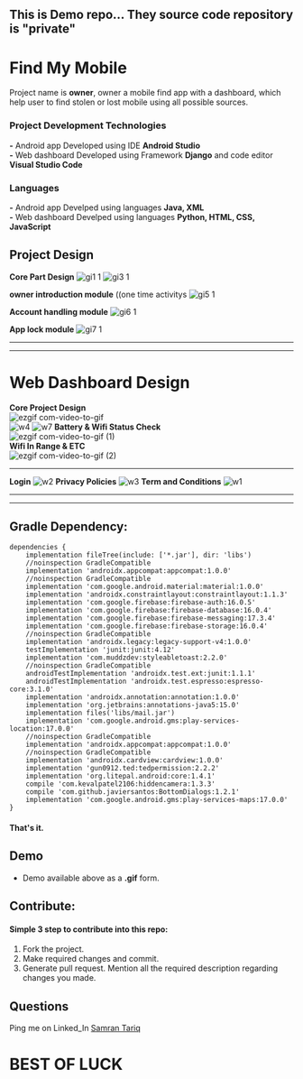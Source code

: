 ## This is Demo repo...  They source code repository is "private"

# Find My Mobile
Project name is **owner**, owner a mobile find app with a dashboard, which help user to find stolen or lost mobile using all possible sources.

### Project Development Technologies

**-** Android app Developed using IDE **Android Studio**<br>
**-** Web dashboard Developed using Framework **Django** and code editor **Visual Studio Code**

### Languages 

**-** Android app Develped using languages **Java, XML**<br>
**-** Web dashboard Develped using languages **Python, HTML, CSS, JavaScript**

## Project Design
**Core Part Design**
![gi1 1](https://user-images.githubusercontent.com/50068566/94357965-bd9a8380-00b6-11eb-99b9-5b2726ee2748.png)
![gi3 1](https://user-images.githubusercontent.com/50068566/94357856-d8202d00-00b5-11eb-87af-c73568b8d570.png)

**owner introduction module** ((one time activitys
![gi5 1](https://user-images.githubusercontent.com/50068566/94360561-a4e69980-00c7-11eb-9c84-da89b95fe687.png)

**Account handling module**
![gi6 1](https://user-images.githubusercontent.com/50068566/94360712-02c7b100-00c9-11eb-8d56-8f1ef0651651.png)

**App lock module**
![gi7 1](https://user-images.githubusercontent.com/50068566/94361001-b2515300-00ca-11eb-94c9-ed2b4efed121.png)
<br>
________
________

# Web Dashboard Design
**Core Project Design**<br> 
![ezgif com-video-to-gif](https://user-images.githubusercontent.com/50068566/94361706-d5323600-00cf-11eb-8f56-49ebd59ece12.gif)
<br>
![w4](https://user-images.githubusercontent.com/50068566/94361895-f5aec000-00d0-11eb-9d98-f12874029e72.png)
![w7](https://user-images.githubusercontent.com/50068566/94362046-09a6f180-00d2-11eb-8b09-74f00b6d0c50.png)
**Battery & Wifi Status Check**<br>
![ezgif com-video-to-gif (1)](https://user-images.githubusercontent.com/50068566/94363207-1e878300-00da-11eb-9345-aa7e23286411.gif)
<br>**Wifi In Range & ETC**<br>
![ezgif com-video-to-gif (2)](https://user-images.githubusercontent.com/50068566/94363078-33afe200-00d9-11eb-937b-567802c2e55f.gif)
<br>
_______
**Login**
![w2](https://user-images.githubusercontent.com/50068566/94362062-29d6b080-00d2-11eb-8fcc-afdf201d7dd4.png)
**Privacy Policies**
![w3](https://user-images.githubusercontent.com/50068566/94362080-4f63ba00-00d2-11eb-97b6-9b90858be9f7.png)
**Term and Conditions**
![w1](https://user-images.githubusercontent.com/50068566/94362077-4d99f680-00d2-11eb-8dfd-ae9f14cb7833.png)
________
________

## Gradle Dependency:
```
dependencies {
    implementation fileTree(include: ['*.jar'], dir: 'libs')
    //noinspection GradleCompatible
    implementation 'androidx.appcompat:appcompat:1.0.0'
    //noinspection GradleCompatible
    implementation 'com.google.android.material:material:1.0.0'
    implementation 'androidx.constraintlayout:constraintlayout:1.1.3'
    implementation 'com.google.firebase:firebase-auth:16.0.5'
    implementation 'com.google.firebase:firebase-database:16.0.4'
    implementation 'com.google.firebase:firebase-messaging:17.3.4'
    implementation 'com.google.firebase:firebase-storage:16.0.4'
    //noinspection GradleCompatible
    implementation 'androidx.legacy:legacy-support-v4:1.0.0'
    testImplementation 'junit:junit:4.12'
    implementation 'com.muddzdev:styleabletoast:2.2.0'
    //noinspection GradleCompatible
    androidTestImplementation 'androidx.test.ext:junit:1.1.1'
    androidTestImplementation 'androidx.test.espresso:espresso-core:3.1.0'
    implementation 'androidx.annotation:annotation:1.0.0'
    implementation 'org.jetbrains:annotations-java5:15.0'
    implementation files('libs/mail.jar')
    implementation 'com.google.android.gms:play-services-location:17.0.0'
    //noinspection GradleCompatible
    implementation 'androidx.appcompat:appcompat:1.0.0'
    //noinspection GradleCompatible
    implementation 'androidx.cardview:cardview:1.0.0'
    implementation 'gun0912.ted:tedpermission:2.2.2'
    implementation 'org.litepal.android:core:1.4.1'
    compile 'com.kevalpatel2106:hiddencamera:1.3.3'
    compile 'com.github.javiersantos:BottomDialogs:1.2.1'
    implementation 'com.google.android.gms:play-services-maps:17.0.0'
}
```

#### That's it.

## Demo
- Demo available above as a **.gif** form.
## Contribute:
#### Simple 3 step to contribute into this repo:

1. Fork the project.
2. Make required changes and commit.
3. Generate pull request. Mention all the required description regarding changes you made.

## Questions
Ping me on Linked_In [Samran Tariq](https://www.linkedin.com/in/samran-tariq/)


# BEST OF LUCK
